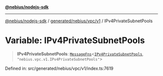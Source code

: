 [**@nebius/nodejs-sdk**](../../../../../README.md)

---

[@nebius/nodejs-sdk](../../../../../README.md) / [generated/nebius/vpc/v1](../README.md) / IPv4PrivateSubnetPools

# Variable: IPv4PrivateSubnetPools

> **IPv4PrivateSubnetPools**: [`MessageFns`](../../../../../runtime/protos/core/interfaces/MessageFns.md)\<[`IPv4PrivateSubnetPools`](../interfaces/IPv4PrivateSubnetPools.md), `"nebius.vpc.v1.IPv4PrivateSubnetPools"`\>

Defined in: src/generated/nebius/vpc/v1/index.ts:7619
